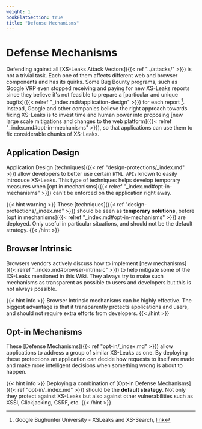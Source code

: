 ```yaml
---
weight: 1
bookFlatSection: true
title: "Defense Mechanisms"
---
```


# Defense Mechanisms


Defending against all [XS-Leaks Attack Vectors]({{< ref "../attacks/" >}}) is not a trivial task. Each one of them affects different web and browser components and has its quirks. Some Bug Bounty programs, such as Google VRP even stopped receiving and paying for new XS-Leaks reports since they believe it's not feasible to prepare a [particular and unique bugfix]({{< relref "_index.md#application-design" >}}) for each report [^1]. Instead, Google and other companies believe the right approach towards fixing XS-Leaks is to invest time and human power into proposing [new large scale mitigations and changes to the web platform]({{< relref "_index.md#opt-in-mechanisms" >}}), so that applications can use them to fix considerable chunks of XS-Leaks.

## Application Design

Application Design [techniques]({{< ref "design-protections/_index.md" >}}) allow developers to better use certain `HTML APIs` known to easily introduce XS-Leaks. This type of techniques helps develop temporary measures when [opt in mechanisms]({{< relref "_index.md#opt-in-mechanisms" >}}) can't be enforced on the application right away.

{{< hint warning >}}
These [techniques]({{< ref "design-protections/_index.md" >}}) should be seen as **temporary solutions**, before  [opt in mechanisms]({{< relref "_index.md#opt-in-mechanisms" >}}) are deployed. Only useful in particular situations, and should not be the default strategy.
{{< /hint >}}

## Browser Intrinsic

Browsers vendors actively discuss how to implement [new mechanisms]({{< relref "_index.md#browser-intrinsic" >}}) to help mitigate some of the XS-Leaks mentioned in this Wiki. They always try to make such mechanisms as transparent as possible to users and developers but this is not always possible.

{{< hint info >}}
Browser Intrinsic mechanisms can be highly effective. The biggest advantage is that it transparently protects applications and users, and should not require extra efforts from developers.
{{< /hint >}}

## Opt-in Mechanisms

These [Defense Mechanisms]({{< ref "opt-in/_index.md" >}}) allow applications to address a group of similar XS-Leaks as one. By deploying these protections an application can decide how requests to itself are made and make more intelligent decisions when something wrong is about to happen.

{{< hint info >}}
Deploying a combination of [Opt-in Defense Mechanisms]({{< ref "opt-in/_index.md" >}}) should be the **default strategy**. Not only they protect against XS-Leaks but also against other vulnerabilities such as XSSI, Clickjacking, CSRF, etc.
{{< /hint >}}


[^1]: Google Bughunter University - XSLeaks and XS-Search, [link](https://sites.google.com/site/bughunteruniversity/nonvuln/xsleaks)
